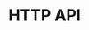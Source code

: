 # HTTP API

<div id='redoc-container'>
</div>
<script>
    (function() {
        Redoc.init('/static/_static/api/custom_reports_http_api.json', {}, document.getElementById('redoc-container'), () => {window.prepareRedocMenu ? window.prepareRedocMenu() : setTimeout(()=>{window.prepareRedocMenu()}, 2000)});
    })();
</script>
